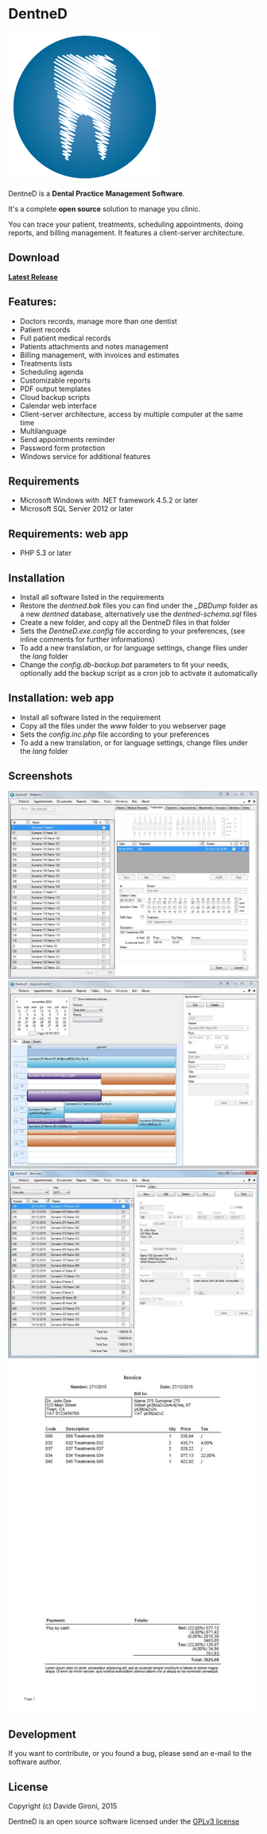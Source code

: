 # DentneD


![DentneD](Raw/ico_dentned.png?raw=true)


DentneD is a **Dental Practice Management Software**.

It's a complete **open source** solution to manage you clinic.

You can trace your patient, treatments, scheduling appointments, doing reports, and billing management.
It features a client-server architecture.

## Download

**[Latest Release](../../releases/latest)**


## Features:

* Doctors records, manage more than one dentist
* Patient records
* Full patient medical records
* Patients attachments and notes management
* Billing management, with invoices and estimates
* Treatments lists
* Scheduling agenda
* Customizable reports
* PDF output templates
* Cloud backup scripts
* Calendar web interface
* Client-server architecture, access by multiple computer at the same time
* Multilanguage
* Send appointments reminder
* Password form protection
* Windows service for additional features


## Requirements

* Microsoft Windows with .NET framework 4.5.2 or later
* Microsoft SQL Server 2012 or later


## Requirements: web app

* PHP 5.3 or later


## Installation

* Install all software listed in the requirements
* Restore the *dentned.bak* files you can find under the *_DBDump* folder as a new *dentned* database, alternatively use the *dentned-schema.sql* files
* Create a new folder, and copy all the DentneD files in that folder
* Sets the *DentneD.exe.config* file according to your preferences, (see inline comments for further informations)
* To add a new translation, or for language settings, change files under the *lang* folder
* Change the *config.db-backup.bat* parameters to fit your needs, optionally add the backup script
  as a cron job to activate it automatically


## Installation: web app

* Install all software listed in the requirement
* Copy all the files under the *www* folder to you webserver page
* Sets the *config.inc.php* file according to your preferences
* To add a new translation, or for language settings, change files under the *lang* folder


## Screenshots

![Patient Treatments](Raw/dentned-dental_practice_software-patients_treatments.jpg?raw=true)
![Appointments](Raw/dentned-dental_practice_software-appointments.jpg?raw=true)
![Invoice](Raw/dentned-dental_practice_software-invoice.jpg?raw=true)
![PDF Invoice](Raw/dentned-dental_practice_software-PDF_invoice.jpg?raw=true)


## Development

If you want to contribute, or you found a bug, please send an e-mail to the software author.


## License

Copyright (c) Davide Gironi, 2015

DentneD is an open source software licensed under the [GPLv3 license](http://opensource.org/licenses/GPL-3.0)